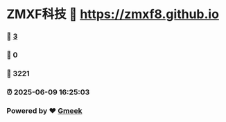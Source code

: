 # ZMXF科技 :link: https://zmxf8.github.io 
### :page_facing_up: [3](https://zmxf8.github.io/tag.html) 
### :speech_balloon: 0 
### :hibiscus: 3221 
### :alarm_clock: 2025-06-09 16:25:03 
### Powered by :heart: [Gmeek](https://github.com/Meekdai/Gmeek)
